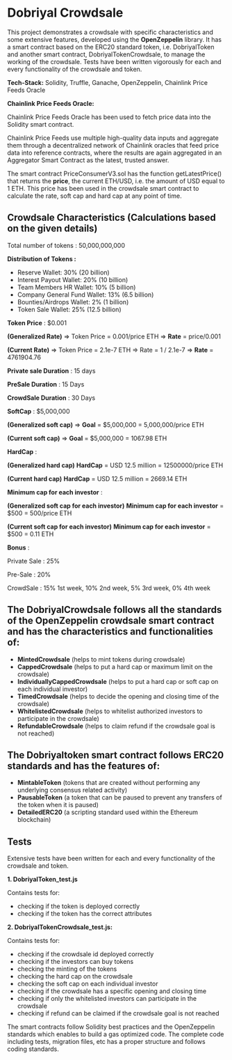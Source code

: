 # Dobriyal Crowdsale

This project demonstrates a crowdsale with specific characteristics and some extensive features, developed using the **OpenZeppelin** library. It has a smart contract based on the ERC20 standard token, i.e. DobriyalToken and another smart contract, DobriyalTokenCrowdsale, to manage the working of the crowdsale. Tests have been written vigorously for each and every functionality of the crowdsale and token.

**Tech-Stack:** Solidity, Truffle, Ganache, OpenZeppelin, Chainlink Price Feeds Oracle

**Chainlink Price Feeds Oracle:** 

Chainlink Price Feeds Oracle has been used to fetch price data into the Solidity smart contract.

Chainlink Price Feeds use multiple high-quality data inputs and aggregate them through a decentralized network of Chainlink oracles that feed price data into reference contracts, where the results are again aggregated in an Aggregator Smart Contract as the latest, trusted answer.

The smart contract PriceConsumerV3.sol has the function getLatestPrice() that returns the **price**, the current ETH/USD, i.e. the amount of USD equal to 1 ETH. This price has been used in the crowdsale smart contract to calculate the rate, soft cap and hard cap at any point of time.

## Crowdsale Characteristics (Calculations based on the given details)

Total number of tokens : 50,000,000,000

**Distribution of Tokens :**	 			

- Reserve Wallet: 30% (20 billion)
- Interest Payout Wallet: 20% (10 billion)
- Team Members HR Wallet: 10% (5 billion) 
- Company General Fund Wallet: 13% (6.5 billion) 
- Bounties/Airdrops Wallet: 2% (1 billion)
- Token Sale Wallet: 25% (12.5 billion) 

**Token Price** : $0.001

**(Generalized Rate)**
=> Token Price = 0.001/price ETH
=> **Rate** = price/0.001

**(Current Rate)**
=> Token Price = 2.1e-7 ETH
=> Rate = 1 / 2.1e-7
=> **Rate** = 4761904.76

**Private sale Duration** :  15 days

**PreSale Duration** : 15 Days

**CrowdSale Duration** : 30 Days

**SoftCap** : $5,000,000

**(Generalized soft cap)**
=> **Goal** = $5,000,000 = 5,000,000/price ETH

**(Current soft cap)**
=> **Goal** = $5,000,000 = 1067.98 ETH

**HardCap** : 

**(Generalized hard cap)**
**HardCap** =  USD 12.5 million = 12500000/price ETH

**(Current hard cap)**
**HardCap** = USD 12.5 million = 2669.14 ETH

              

**Minimum cap for each investor** : 

**(Generalized soft cap for each investor)**
**Minimum cap for each investor** = $500 = 500/price ETH

**(Current soft cap for each investor)**
**Minimum cap for each investor** = $500 = 0.11 ETH

**Bonus** : 

Private Sale : 25%

Pre-Sale : 20%

CrowdSale : 15% 1st week, 10% 2nd week, 5% 3rd week, 0% 4th week

## The DobriyalCrowdsale follows all the standards of the OpenZeppelin crowdsale smart contract and has the characteristics and functionalities of:

- **MintedCrowdsale** (helps to mint tokens during crowdsale)
- **CappedCrowdsale** (helps to put a hard cap or maximum limit on the crowdsale) 
- **IndividuallyCappedCrowdsale** (helps to put a hard cap or soft cap on each individual investor)
- **TimedCrowdsale** (helps to decide the opening and closing time of the crowdsale)
- **WhitelistedCrowdsale** (helps to whitelist authorized investors to participate in the crowdsale)
- **RefundableCrowdsale** (helps to claim refund if the crowdsale goal is not reached)

## The Dobriyaltoken smart contract follows ERC20 standards and has the features of:

- **MintableToken** (tokens that are created without performing any underlying consensus related activity)
- **PausableToken** (a token that can be paused to prevent any transfers of the token when it is paused)
- **DetailedERC20** (a scripting standard used within the Ethereum blockchain)

## Tests

Extensive tests have been written for each and every functionality of the crowdsale and token.

**1. DobriyalToken_test.js**

  Contains tests for:
  
  - checking if the token is deployed correctly
  - checking if the token has the correct attributes
  
**2. DobriyalTokenCrowdsale_test.js:**

  Contains tests for:
  
  - checking if the crowdsale id deployed correctly
  - checking if the investors can buy tokens
  - checking the minting of the tokens
  - checking the hard cap on the crowdsale
  - checking the soft cap on each individual investor
  - checking if the crowdsale has a specific opening and closing time
  - checking if only the whitelisted investors can participate in the crowdsale
  - checking if refund can be claimed if the crowdsale goal is not reached
  

The smart contracts follow Solidity best practices and the OpenZeppelin standards which enables to build a gas optimized code.
The complete code including tests, migration files, etc has a proper structure and follows coding standards.
